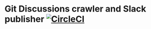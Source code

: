 # Git Discussions crawler and Slack publisher [![CircleCI](https://circleci.com/gh/qualiton/github_discussions_crawler/tree/master.svg?style=svg)](https://circleci.com/gh/qualiton/github_discussions_crawler/tree/master)
